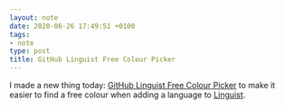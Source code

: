```yaml
---
layout: note
date: 2020-06-26 17:49:51 +0100
tags:
- note
type: post
title: GitHub Linguist Free Colour Picker
---
```


I made a new thing today: [GitHub Linguist Free Colour Picker](https://lildude.github.io/linguist-free-colours/) to make it easier to find a free colour when adding a language to [Linguist](https://github.com/github/linguist).
